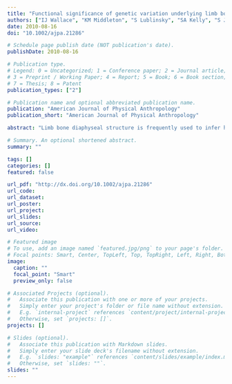 ```yaml
---
title: "Functional significance of genetic variation underlying limb bone diaphyseal structure"
authors: ["IJ Wallace", "KM Middleton", "S Lublinsky", "SA Kelly", "S Judex", "T Garland Jr", "B Demes"]
date: 2010-08-16
doi: "10.1002/ajpa.21286"

# Schedule page publish date (NOT publication's date).
publishDate: 2010-08-16

# Publication type.
# Legend: 0 = Uncategorized; 1 = Conference paper; 2 = Journal article;
# 3 = Preprint / Working Paper; 4 = Report; 5 = Book; 6 = Book section;
# 7 = Thesis; 8 = Patent
publication_types: ["2"]

# Publication name and optional abbreviated publication name.
publication: "American Journal of Physical Anthropology"
publication_short: "American Journal of Physical Anthropology"

abstract: "Limb bone diaphyseal structure is frequently used to infer hominin activity levels from skeletal remains, an approach based on the well-documented ability of bone to adjust to its loading environment during life. However, diaphyseal structure is also determined in part by genetic factors. This study investigates the possibility that genetic variation underlying diaphyseal structure is influenced by the activity levels of ancestral populations and might also have functional significance in an evolutionary context. We adopted an experimental evolution approach and tested for differences in femoral diaphyseal structure in 1-week-old mice from a line that had been artificially selected (45 generations) for high voluntary wheel running and non-selected controls. As adults, selected mice are significantly more active on wheels and in home cages, and have thicker diaphyses. Structural differences at 1 week can be assumed to primarily reflect the effects of selective breeding rather than direct mechanical stimuli, given that the onset of locomotion in mice is shortly after Day 7. We hypothesized that if genetically determined diaphyseal structure reflects the activity patterns of members of a lineage, then selected animals will have relatively larger diaphyseal dimensions at 1 week compared to controls. The results provide strong support for this hypothesis and suggest that limb bone cross sections may not always only reflect the activity levels of particular fossil individuals, but also convey an evolutionary signal providing information about hominin activity in the past."

# Summary. An optional shortened abstract.
summary: ""

tags: []
categories: []
featured: false

url_pdf: "http://dx.doi.org/10.1002/ajpa.21286"
url_code:
url_dataset:
url_poster:
url_project:
url_slides:
url_source:
url_video:

# Featured image
# To use, add an image named `featured.jpg/png` to your page's folder. 
# Focal points: Smart, Center, TopLeft, Top, TopRight, Left, Right, BottomLeft, Bottom, BottomRight.
image:
  caption: ""
  focal_point: "Smart"
  preview_only: false

# Associated Projects (optional).
#   Associate this publication with one or more of your projects.
#   Simply enter your project's folder or file name without extension.
#   E.g. `internal-project` references `content/project/internal-project/index.md`.
#   Otherwise, set `projects: []`.
projects: []

# Slides (optional).
#   Associate this publication with Markdown slides.
#   Simply enter your slide deck's filename without extension.
#   E.g. `slides: "example"` references `content/slides/example/index.md`.
#   Otherwise, set `slides: ""`.
slides: ""
---
```

